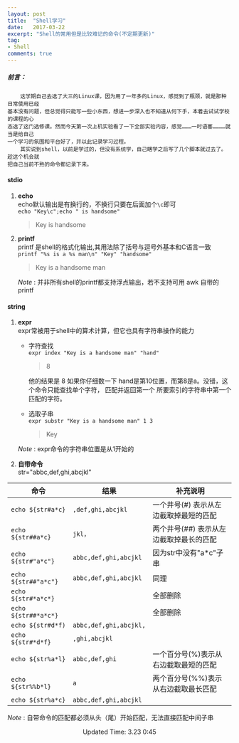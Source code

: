 ```yaml
---
layout: post
title:  "Shell学习"
date:   2017-03-22
excerpt: "Shell的常用但是比较难记的命令(不定期更新)"
tag:
- Shell
comments: true
---
```


##### 前言：

        这学期自己去选了大三的Linux课，因为用了一年多的Linux，感觉到了瓶颈，就是那种日常使用已经
    基本没有问题，但总觉得只能写一些小东西，想进一步深入也不知道从何下手，本着去试试学校的课程的心
    态选了这门选修课。然而今天第一次上机实验看了一下全部实验内容，感觉………一时语塞…………就当是给自己
    一个学习的氛围和平台好了，并以此记录学习过程。
        其实说到shell，以前是学过的，但没有系统学，自己瞎学之后写了几个脚本就过去了。趁这个机会就
    把自己当前不熟的命令都记录下来。


#### stdio
1. **echo** </br>
   echo默认输出是有换行的，不换行只要在后面加个`\c`即可</br>
   `echo "Key\c";echo " is handsome"`</br>
   > Key is handsome
2. **printf** </br>
   printf 是shell的格式化输出,其用法除了括号与逗号外基本和C语言一致</br>
   `printf "%s is a %s man\n" "Key" "handsome"`
   > Key is a handsome man
   
   *Note* : 并非所有shell的printf都支持浮点输出，若不支持可用 awk 自带的 printf

#### string
1. **expr**</br>
   expr常被用于shell中的算术计算，但它也具有字符串操作的能力
   + 字符查找</br>
   `expr index "Key is a handsome man" "hand"`</br>
        > 8
        
        他的结果是 8 如果你仔细数一下 hand是第10位置，而第8是a。没错，这个命令只能查找单个字符，
        匹配并返回第一个 所要索引的字符串中第一个匹配的字符。
   + 选取子串</br>
   `expr substr "Key is a handsome man" 1 3` </br>
        > Key

   *Note* : expr命令的字符串位置是从1开始的

2. **自带命令**</br>
    str="abbc,def,ghi,abcjkl"

命令              | 结果                 |补充说明
------------------|----------------------|--------
`echo ${str#a*c}` | `,def,ghi,abcjkl`    | 一个井号(#) 表示从左边截取掉最短的匹配 
`echo ${str##a*c}`   |  `jkl，`               |两个井号(##) 表示从左边截取掉最长的匹配
`echo ${str#"a*c"}`  |  `abbc,def,ghi,abcjkl`| 因为str中没有"a*c"子串
`echo ${str##"a*c"}` |  `abbc,def,ghi,abcjkl`| 同理
`echo ${str#*a*c*}` |                     |全部删除
`echo ${str##*a*c*}` |                    |全部删除 
`echo ${str#d*f)`    |  `abbc,def,ghi,abcjkl,`|
`echo ${str#*d*f}`  |  `,ghi,abcjkl`|
`echo ${str%a*l}`    |  `abbc,def,ghi`|  一个百分号(%)表示从右边截取最短的匹配
`echo ${str%%b*l}`   |  `a`  | 两个百分号(%%)表示从右边截取最长匹配
`echo ${str%a*c}`   | `abbc,def,ghi,abcjkl`|

*Note* : 自带命令的匹配都必须从头（尾）开始匹配，无法直接匹配中间子串

<center>Updated Time: 3.23 0:45</center>
